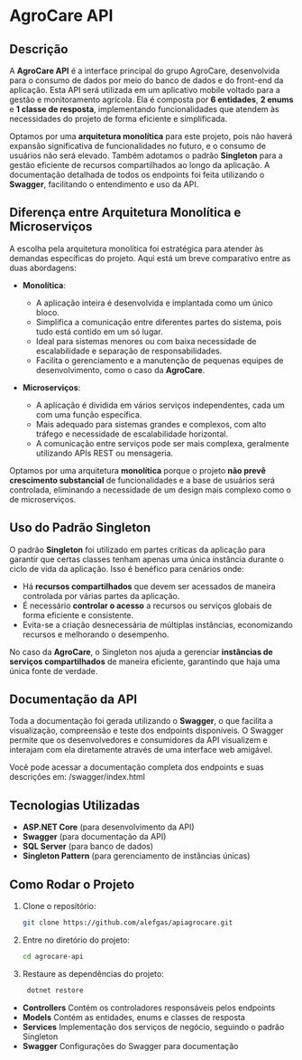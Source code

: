 # AgroCare API

## Descrição

A **AgroCare API** é a interface principal do grupo AgroCare, desenvolvida para o consumo de dados por meio do banco de dados e do front-end da aplicação. Esta API será utilizada em um aplicativo mobile voltado para a gestão e monitoramento agrícola. Ela é composta por **6 entidades**, **2 enums** e **1 classe de resposta**, implementando funcionalidades que atendem às necessidades do projeto de forma eficiente e simplificada.

Optamos por uma **arquitetura monolítica** para este projeto, pois não haverá expansão significativa de funcionalidades no futuro, e o consumo de usuários não será elevado. Também adotamos o padrão **Singleton** para a gestão eficiente de recursos compartilhados ao longo da aplicação. A documentação detalhada de todos os endpoints foi feita utilizando o **Swagger**, facilitando o entendimento e uso da API.

## Diferença entre Arquitetura Monolítica e Microserviços

A escolha pela arquitetura monolítica foi estratégica para atender às demandas específicas do projeto. Aqui está um breve comparativo entre as duas abordagens:

- **Monolítica**: 
  - A aplicação inteira é desenvolvida e implantada como um único bloco. 
  - Simplifica a comunicação entre diferentes partes do sistema, pois tudo está contido em um só lugar.
  - Ideal para sistemas menores ou com baixa necessidade de escalabilidade e separação de responsabilidades.
  - Facilita o gerenciamento e a manutenção de pequenas equipes de desenvolvimento, como o caso da **AgroCare**.

- **Microserviços**: 
  - A aplicação é dividida em vários serviços independentes, cada um com uma função específica.
  - Mais adequado para sistemas grandes e complexos, com alto tráfego e necessidade de escalabilidade horizontal.
  - A comunicação entre serviços pode ser mais complexa, geralmente utilizando APIs REST ou mensageria.

Optamos por uma arquitetura **monolítica** porque o projeto **não prevê crescimento substancial** de funcionalidades e a base de usuários será controlada, eliminando a necessidade de um design mais complexo como o de microserviços.

## Uso do Padrão Singleton

O padrão **Singleton** foi utilizado em partes críticas da aplicação para garantir que certas classes tenham apenas uma única instância durante o ciclo de vida da aplicação. Isso é benéfico para cenários onde:

- Há **recursos compartilhados** que devem ser acessados de maneira controlada por várias partes da aplicação.
- É necessário **controlar o acesso** a recursos ou serviços globais de forma eficiente e consistente.
- Evita-se a criação desnecessária de múltiplas instâncias, economizando recursos e melhorando o desempenho.

No caso da **AgroCare**, o Singleton nos ajuda a gerenciar **instâncias de serviços compartilhados** de maneira eficiente, garantindo que haja uma única fonte de verdade.

## Documentação da API

Toda a documentação foi gerada utilizando o **Swagger**, o que facilita a visualização, compreensão e teste dos endpoints disponíveis. O Swagger permite que os desenvolvedores e consumidores da API visualizem e interajam com ela diretamente através de uma interface web amigável.

Você pode acessar a documentação completa dos endpoints e suas descrições em: /swagger/index.html
## Tecnologias Utilizadas

- **ASP.NET Core** (para desenvolvimento da API)
- **Swagger** (para documentação da API)
- **SQL Server** (para banco de dados)
- **Singleton Pattern** (para gerenciamento de instâncias únicas)

## Como Rodar o Projeto

1. Clone o repositório:
   ```bash
   git clone https://github.com/alefgas/apiagrocare.git
2. Entre no diretório do projeto:
   ```bash
   cd agrocare-api
3. Restaure as dependências do projeto:
   ```bash
    dotnet restore

- **Controllers**  Contém os controladores responsáveis pelos endpoints
- **Models**  Contém as entidades, enums e classes de resposta
- **Services**  Implementação dos serviços de negócio, seguindo o padrão Singleton
- **Swagger**  Configurações do Swagger para documentação
